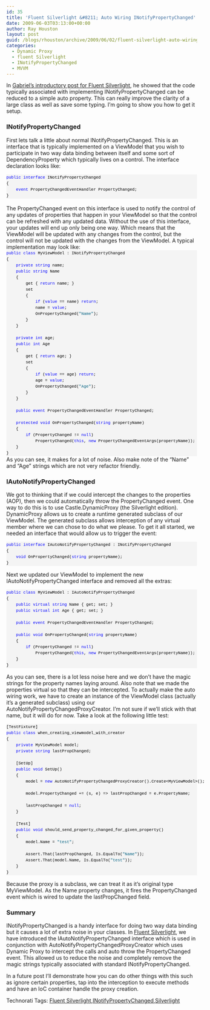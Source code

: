 ```yaml
---
id: 35
title: 'Fluent Silverlight &#8211; Auto Wiring INotifyPropertyChanged'
date: 2009-06-03T03:13:00+00:00
author: Ray Houston
layout: post
guid: /blogs/rhouston/archive/2009/06/02/fluent-silverlight-auto-wiring-inotifypropertychanged.aspx
categories:
  - Dynamic Proxy
  - fluent Silverlight
  - INotifyPropertyChanged
  - MVVM
---
```

In [Gabriel&#8217;s introductory post for Fluent Silverlight](/blogs/gabrielschenker/archive/2009/06/02/fluent-silverlight-part-2-binding-properties.aspx), he showed that the code typically associated with implementing INotifyPropertyChanged can be reduced to a simple auto property. This can really improve the clarity of a large class as well as save some typing. I&#8217;m going to show you how to get it setup.

### INotifyPropertyChanged

First lets talk a little about normal INotifyPropertyChanged. This is an interface that is typically implemented on a ViewModel that you wish to participate in two way data binding between itself and some sort of DependencyProperty which typically lives on a control. The interface declaration looks like:

<div>
  <pre style="border-style: none;margin: 0em;padding: 0px;overflow: visible;font-size: 8pt;width: 100%;color: black;line-height: 12pt;font-family: consolas,'Courier New',courier,monospace;background-color: #f4f4f4"><span style="color: #0000ff">public</span> <span style="color: #0000ff">interface</span> INotifyPropertyChanged<br />{<br />    <span style="color: #0000ff">event</span> PropertyChangedEventHandler PropertyChanged;<br />}<br /></pre>
</div>

<div>
  &nbsp;
</div>

<div>
  The PropertyChanged event on this interface is used to notify the control of any updates of properties that happen in your ViewModel so that the control can be refreshed with any updated data. Without the use of this interface, your updates will end up only being one way. Which means that the ViewModel will be updated with any changes from the control, but the control will not be updated with the changes from the ViewModel. A typical implementation may look like:
</div>

<div>
  <pre style="border-style: none;margin: 0em;padding: 0px;overflow: visible;font-size: 8pt;width: 100%;color: black;line-height: 12pt;font-family: consolas,'Courier New',courier,monospace;background-color: #f4f4f4"><span style="color: #0000ff">public</span> <span style="color: #0000ff">class</span> MyViewModel : INotifyPropertyChanged<br />{<br />    <span style="color: #0000ff">private</span> <span style="color: #0000ff">string</span> name;<br />    <span style="color: #0000ff">public</span> <span style="color: #0000ff">string</span> Name<br />    {<br />        get { <span style="color: #0000ff">return</span> name; }<br />        set<br />        {<br />            <span style="color: #0000ff">if</span> (<span style="color: #0000ff">value</span> == name) <span style="color: #0000ff">return</span>; <br />            name = <span style="color: #0000ff">value</span>;<br />            OnPropertyChanged(<span style="color: #006080">"Name"</span>);<br />        }<br />    }<br /><br />    <span style="color: #0000ff">private</span> <span style="color: #0000ff">int</span> age;<br />    <span style="color: #0000ff">public</span> <span style="color: #0000ff">int</span> Age<br />    {<br />        get { <span style="color: #0000ff">return</span> age; }<br />        set<br />        {<br />            <span style="color: #0000ff">if</span> (<span style="color: #0000ff">value</span> == age) <span style="color: #0000ff">return</span>;<br />            age = <span style="color: #0000ff">value</span>;<br />            OnPropertyChanged(<span style="color: #006080">"Age"</span>);<br />        }<br />    }<br /><br />    <span style="color: #0000ff">public</span> <span style="color: #0000ff">event</span> PropertyChangedEventHandler PropertyChanged;<br /><br />    <span style="color: #0000ff">protected</span> <span style="color: #0000ff">void</span> OnPropertyChanged(<span style="color: #0000ff">string</span> propertyName)<br />    {<br />        <span style="color: #0000ff">if</span> (PropertyChanged != <span style="color: #0000ff">null</span>)<br />            PropertyChanged(<span style="color: #0000ff">this</span>, <span style="color: #0000ff">new</span> PropertyChangedEventArgs(propertyName));<br />    }<br />}<br /></pre>
</div>

<div>
  As you can see, it makes for a lot of noise. Also make note of the &#8220;Name&#8221; and &#8220;Age&#8221; strings which are not very refactor friendly.
</div>

### IAutoNotifyPropertyChanged

We got to thinking that if we could intercept the changes to the properties (AOP), then we could automatically throw the PropertyChanged event. One way to do this is to use Castle.DynamicProxy (the Silverlight edition). DynamicProxy allows us to create a runtime generated subclass of our ViewModel. The generated subclass allows interception of any virtual member where we can chose to do what we please. To get it all started, we needed an interface that would allow us to trigger the event:

<div>
  <pre style="border-style: none;margin: 0em;padding: 0px;overflow: visible;font-size: 8pt;width: 100%;color: black;line-height: 12pt;font-family: consolas,'Courier New',courier,monospace;background-color: #f4f4f4"><span style="color: #0000ff">public</span> <span style="color: #0000ff">interface</span> IAutoNotifyPropertyChanged : INotifyPropertyChanged<br />{<br />    <span style="color: #0000ff">void</span> OnPropertyChanged(<span style="color: #0000ff">string</span> propertyName);<br />}<br /></pre>
</div>

Next we updated our ViewModel to implement the new IAutoNotifyPropertyChanged interface and removed all the extras:

<div>
  <pre style="border-style: none;margin: 0em;padding: 0px;overflow: visible;font-size: 8pt;width: 100%;color: black;line-height: 12pt;font-family: consolas,'Courier New',courier,monospace;background-color: #f4f4f4"><span style="color: #0000ff">public</span> <span style="color: #0000ff">class</span> MyViewModel : IAutoNotifyPropertyChanged<br />{<br />    <span style="color: #0000ff">public</span> <span style="color: #0000ff">virtual</span> <span style="color: #0000ff">string</span> Name { get; set; }<br />    <span style="color: #0000ff">public</span> <span style="color: #0000ff">virtual</span> <span style="color: #0000ff">int</span> Age { get; set; }<br /><br />    <span style="color: #0000ff">public</span> <span style="color: #0000ff">event</span> PropertyChangedEventHandler PropertyChanged;<br /><br />    <span style="color: #0000ff">public</span> <span style="color: #0000ff">void</span> OnPropertyChanged(<span style="color: #0000ff">string</span> propertyName)<br />    {<br />        <span style="color: #0000ff">if</span> (PropertyChanged != <span style="color: #0000ff">null</span>)<br />            PropertyChanged(<span style="color: #0000ff">this</span>, <span style="color: #0000ff">new</span> PropertyChangedEventArgs(propertyName));<br />    }<br />}<br /></pre>
</div>

As you can see, there is a lot less noise here and we don&#8217;t have the magic strings for the property names laying around. Also note that we made the properties virtual so that they can be intercepted. To actually make the auto wiring work, we have to create an instance of the ViewModel class (actually it&#8217;s a generated subclass) using our AutoNotifyPropertyChangedProxyCreator. I&#8217;m not sure if we&#8217;ll stick with that name, but it will do for now. Take a look at the following little test:

<div>
  <pre style="border-style: none;margin: 0em;padding: 0px;overflow: visible;font-size: 8pt;width: 100%;color: black;line-height: 12pt;font-family: consolas,'Courier New',courier,monospace;background-color: #f4f4f4">[TestFixture]<br /><span style="color: #0000ff">public</span> <span style="color: #0000ff">class</span> when_creating_viewmodel_with_creator<br />{<br />    <span style="color: #0000ff">private</span> MyViewModel model;<br />    <span style="color: #0000ff">private</span> <span style="color: #0000ff">string</span> lastPropChanged;<br /><br />    [SetUp]<br />    <span style="color: #0000ff">public</span> <span style="color: #0000ff">void</span> SetUp()<br />    {<br />        model = <span style="color: #0000ff">new</span> AutoNotifyPropertyChangedProxyCreator().Create&lt;MyViewModel&gt;();<br /><br />        model.PropertyChanged += (s, e) =&gt; lastPropChanged = e.PropertyName;<br /><br />        lastPropChanged = <span style="color: #0000ff">null</span>;<br />    }<br /><br />    [Test]<br />    <span style="color: #0000ff">public</span> <span style="color: #0000ff">void</span> should_send_property_changed_for_given_property()<br />    {<br />        model.Name = <span style="color: #006080">"test"</span>;<br /><br />        Assert.That(lastPropChanged, Is.EqualTo(<span style="color: #006080">"Name"</span>));<br />        Assert.That(model.Name, Is.EqualTo(<span style="color: #006080">"test"</span>));<br />    }<br />}<br /></pre>
</div>

Because the proxy is a subclass, we can treat it as it&#8217;s original type MyViewModel. As the Name property changes, it fires the PropertyChanged event which is wired to update the lastPropChanged field.

### Summary

INotifyPropertyChanged is a handy interface for doing two way data binding but it causes a lot of extra noise in your classes. In [Fluent Silverlight](http://code.google.com/p/fluent-silverlight/), we have introduced the IAutoNotifyPropertyChanged interface which is used in conjunction with AutoNotifyPropertyChangedProxyCreator which uses Dynamic Proxy to intercept the calls and auto throw the PropertyChanged event. This allowed us to reduce the noise and completely remove the magic strings typically associated with standard INotifyPropertyChanged. 

In a future post I&#8217;ll demonstrate how you can do other things with this such as ignore certain properties, tap into the interception to execute methods and have an IoC container handle the proxy creation.

<div class="wlWriterSmartContent" style="padding-right: 0px;padding-left: 0px;padding-bottom: 0px;margin: 0px;padding-top: 0px">
  Technorati Tags: <a href="http://technorati.com/tags/Fluent%20Silverlight" rel="tag">Fluent Silverlight</a>,<a href="http://technorati.com/tags/INotifyPropertyChanged" rel="tag">INotifyPropertyChanged</a>,<a href="http://technorati.com/tags/Silverlight" rel="tag">Silverlight</a>
</div>